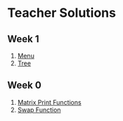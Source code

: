 # Teacher Solutions
## Week 1
1. [Menu](https://replit.com/@jmort1021/pagespython?embed=true#src/menuy.py)
2. [Tree](https://replit.com/@jmort1021/pagespython?embed=true#src/tree.py)

## Week 0
1. [Matrix Print Functions](https://replit.com/@jmort1021/pagespython?embed=true#src/matrix.py)
2. [Swap Function](https://replit.com/@jmort1021/pagespython?embed=true#src/swap.py)
